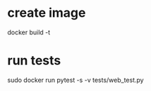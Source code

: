 # create image
docker build -t <name>

# run tests
sudo docker run <name> pytest -s -v tests/web_test.py